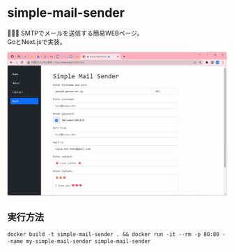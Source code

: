 # simple-mail-sender

📨📨📨 SMTPでメールを送信する簡易WEBページ。  
GoとNext.jsで実装。  

![成果物](.development/img/fruit.gif)  

## 実行方法

```shell
docker build -t simple-mail-sender . && docker run -it --rm -p 80:80 --name my-simple-mail-sender simple-mail-sender
```
